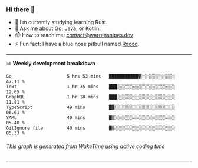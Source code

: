 ### Hi there 👋

- 🌱 I’m currently studying learning Rust.
- 💬 Ask me about Go, Java, or Kotlin.
- 📫 How to reach me: contact@warrensnipes.dev
- ⚡ Fun fact: I have a blue nose pitbull named [Rocco](https://i.imgur.com/iLsSCKu.jpg).

-------

📊 **Weekly development breakdown**
<!--START_SECTION:waka-->

```text
Go                     5 hrs 53 mins   ███████████▓░░░░░░░░░░░░░   47.11 %
Text                   1 hr 35 mins    ███░░░░░░░░░░░░░░░░░░░░░░   12.65 %
GraphQL                1 hr 28 mins    ███░░░░░░░░░░░░░░░░░░░░░░   11.81 %
TypeScript             49 mins         █▓░░░░░░░░░░░░░░░░░░░░░░░   06.61 %
YAML                   40 mins         █▒░░░░░░░░░░░░░░░░░░░░░░░   05.40 %
GitIgnore file         40 mins         █▒░░░░░░░░░░░░░░░░░░░░░░░   05.33 %
```

<!--END_SECTION:waka-->
###### *This graph is generated from WakeTime using active coding time*
-------
